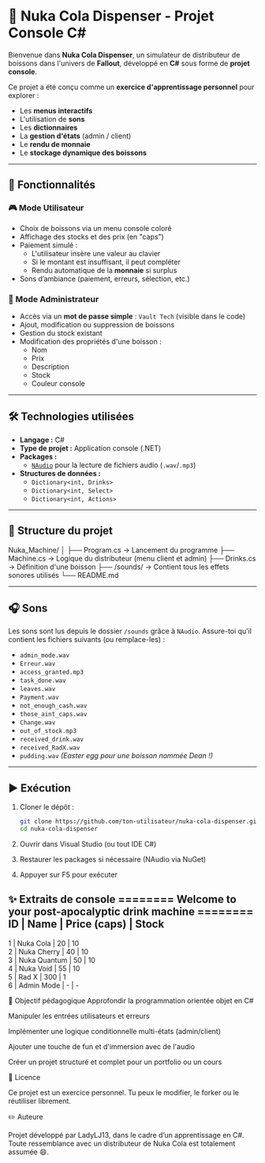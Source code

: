 # 🧃 Nuka Cola Dispenser - Projet Console C#

Bienvenue dans **Nuka Cola Dispenser**, un simulateur de distributeur de boissons dans l'univers de **Fallout**, développé en **C#** sous forme de **projet console**.

Ce projet a été conçu comme un **exercice d'apprentissage personnel** pour explorer :
- Les **menus interactifs**
- L'utilisation de **sons**
- Les **dictionnaires**
- La **gestion d'états** (admin / client)
- Le **rendu de monnaie**
- Le **stockage dynamique des boissons**

---

## 🚀 Fonctionnalités

### 🎮 Mode Utilisateur
- Choix de boissons via un menu console coloré
- Affichage des stocks et des prix (en "caps")
- Paiement simulé :
  - L'utilisateur insère une valeur au clavier
  - Si le montant est insuffisant, il peut compléter
  - Rendu automatique de la **monnaie** si surplus
- Sons d’ambiance (paiement, erreurs, sélection, etc.)

### 🔐 Mode Administrateur
- Accès via un **mot de passe simple** : `Vault Tech` (visible dans le code)
- Ajout, modification ou suppression de boissons
- Gestion du stock existant
- Modification des propriétés d'une boisson :
  - Nom
  - Prix
  - Description
  - Stock
  - Couleur console

---

## 🛠️ Technologies utilisées

- **Langage :** C#
- **Type de projet :** Application console (.NET)
- **Packages :**
  - [`NAudio`](https://github.com/naudio/NAudio) pour la lecture de fichiers audio (`.wav`/`.mp3`)
- **Structures de données :**
  - `Dictionary<int, Drinks>`
  - `Dictionary<int, Select>`
  - `Dictionary<int, Actions>`

---

## 📂 Structure du projet

Nuka_Machine/
│
├── Program.cs → Lancement du programme
├── Machine.cs → Logique du distributeur (menu client et admin)
├── Drinks.cs → Définition d'une boisson
├── /sounds/ → Contient tous les effets sonores utilisés
└── README.md


---

## 🎧 Sons

Les sons sont lus depuis le dossier `/sounds` grâce à `NAudio`. Assure-toi qu’il contient les fichiers suivants (ou remplace-les) :

- `admin_mode.wav`
- `Erreur.wav`
- `access_granted.mp3`
- `task_done.wav`
- `leaves.wav`
- `Payment.wav`
- `not_enough_cash.wav`
- `those_aint_caps.wav`
- `Change.wav`
- `out_of_stock.mp3`
- `received_drink.wav`
- `received_RadX.wav`
- `pudding.wav` *(Easter egg pour une boisson nommée Dean !)*

---

## ▶️ Exécution

1. Cloner le dépôt :

   ```bash
   git clone https://github.com/ton-utilisateur/nuka-cola-dispenser.git
   cd nuka-cola-dispenser
2. Ouvrir dans Visual Studio (ou tout IDE C#)

3. Restaurer les packages si nécessaire (NAudio via NuGet)

4. Appuyer sur F5 pour exécuter

✨ Extraits de console
======== Welcome to your post-apocalyptic drink machine ========
ID    | Name                     | Price (caps) | Stock   
-------------------------------------------------------------
1     | Nuka Cola               | 20           | 10      
2     | Nuka Cherry             | 40           | 10      
3     | Nuka Quantum            | 50           | 10      
4     | Nuka Void               | 55           | 10      
5     | Rad X                   | 300          | 1       
6     | Admin Mode              | -            | -   

🎯 Objectif pédagogique
Approfondir la programmation orientée objet en C#

Manipuler les entrées utilisateurs et erreurs

Implémenter une logique conditionnelle multi-états (admin/client)

Ajouter une touche de fun et d'immersion avec de l'audio

Créer un projet structuré et complet pour un portfolio ou un cours

📜 Licence

Ce projet est un exercice personnel. Tu peux le modifier, le forker ou le réutiliser librement.

✏️ Auteure

Projet développé par LadyLJ13, dans le cadre d’un apprentissage en C#.
Toute ressemblance avec un distributeur de Nuka Cola est totalement assumée 😄.
